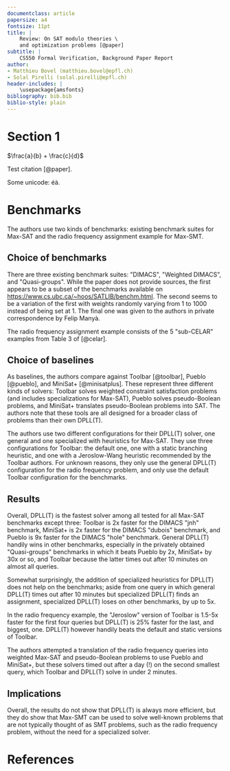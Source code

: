 ```yaml
---
documentclass: article
papersize: a4
fontsize: 11pt
title: |
    Review: On SAT modulo theories \
    and optimization problems [@paper]
subtitle: |
    CS550 Formal Verification, Background Paper Report
author:
- Matthieu Bovel (matthieu.bovel@epfl.ch)
- Solal Pirelli (solal.pirelli@epfl.ch)
header-includes: |
    \usepackage{amsfonts}
bibliography: bib.bib
biblio-style: plain
---
```


# Section 1

$\frac{a}{b} + \frac{c}{d}$

Test citation [@paper].

Some unicode: éà.

# Benchmarks

The authors use two kinds of benchmarks: existing benchmark suites for Max-SAT and the radio frequency assignment example for Max-SMT.

## Choice of benchmarks

There are three existing benchmark suites: "DIMACS", "Weighted DIMACS", and "Quasi-groups".
While the paper does not provide sources, the first appears to be a subset of the benchmarks available on https://www.cs.ubc.ca/~hoos/SATLIB/benchm.html.
The second seems to be a variation of the first with weights randomly varying from 1 to 1000 instead of being set at 1.
The final one was given to the authors in private correspondence by Felip Manyà.

The radio frequency assignment example consists of the 5 "sub-CELAR" examples from Table 3 of [@celar].

## Choice of baselines

As baselines, the authors compare against Toolbar [@toolbar], Pueblo [@pueblo], and MiniSat+ [@minisatplus].
These represent three different kinds of solvers: Toolbar solves weighted constraint satisfaction problems (and includes specializations for Max-SAT),
Pueblo solves pseudo-Boolean problems, and MiniSat+ translates pseudo-Boolean problems into SAT.
The authors note that these tools are all designed for a broader class of problems than their own DPLL(T).

The authors use two different configurations for their DPLL(T) solver, one general and one specialized with heuristics for Max-SAT.
They use three configurations for Toolbar: the default one, one with a static branching heuristic, and one with a Jeroslow-Wang heuristic recommended by the Toolbar authors.
For unknown reasons, they only use the general DPLL(T) configuration for the radio frequency problem, and only use the default Toolbar configuration for the benchmarks.

## Results

Overall, DPLL(T) is the fastest solver among all tested for all Max-SAT benchmarks except three: Toolbar is 2x faster for the DIMACS "jnh" benchmark,
MiniSat+ is 2x faster for the DIMACS "dubois" benchmark, and Pueblo is 9x faster for the DIMACS "hole" benchmark. General DPLL(T) handily wins in other benchmarks,
especially in the privately obtained "Quasi-groups" benchmarks in which it beats Pueblo by 2x, MiniSat+ by 30x or so, and Toolbar because the latter times out after 10 minutes on almost all queries.

Somewhat surprisingly, the addition of specialized heuristics for DPLL(T) does not help on the benchmarks; aside from one query in which general DPLL(T) times out after 10 minutes but
specialized DPLL(T) finds an assignment, specialized DPLL(T) loses on other benchmarks, by up to 5x.

In the radio frequency example, the "Jeroslow" version of Toolbar is 1.5-5x faster for the first four queries but DPLL(T) is 25% faster for the last, and biggest, one.
DPLL(T) however handily beats the default and static versions of Toolbar.

The authors attempted a translation of the radio frequency queries into weighted Max-SAT and pseudo-Boolean problems to use Pueblo and MiniSat+, but these solvers
timed out after a day (!) on the second smallest query, which Toolbar and DPLL(T) solve in under 2 minutes.

## Implications

Overall, the results do not show that DPLL(T) is always more efficient, but they do show that Max-SMT can be used to solve well-known problems that are not typically
thought of as SMT problems, such as the radio frequency problem, without the need for a specialized solver.


# References
